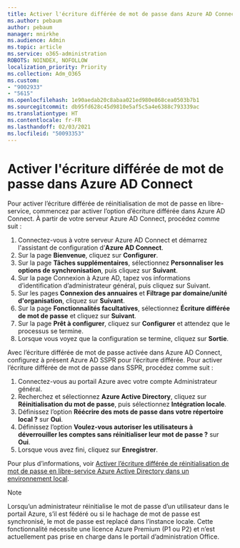 ```yaml
---
title: Activer l'écriture différée de mot de passe dans Azure AD Connect
ms.author: pebaum
author: pebaum
manager: mnirkhe
ms.audience: Admin
ms.topic: article
ms.service: o365-administration
ROBOTS: NOINDEX, NOFOLLOW
localization_priority: Priority
ms.collection: Adm_O365
ms.custom:
- "9002933"
- "5615"
ms.openlocfilehash: 1e90aedab20c8abaa021ed980e868cea0503b7b1
ms.sourcegitcommit: db95fd628c45d9810e5af5c5a4e6388c793339ac
ms.translationtype: HT
ms.contentlocale: fr-FR
ms.lasthandoff: 02/03/2021
ms.locfileid: "50093353"
---
```

# <a name="enable-password-writeback-in-azure-ad-connect"></a>Activer l'écriture différée de mot de passe dans Azure AD Connect

Pour activer l’écriture différée de réinitialisation de mot de passe en libre-service, commencez par activer l’option d’écriture différée dans Azure AD Connect. À partir de votre serveur Azure AD Connect, procédez comme suit :

1. Connectez-vous à votre serveur Azure AD Connect et démarrez l'assistant de configuration d’**Azure AD Connect**.
2. Sur la page **Bienvenue**, cliquez sur **Configurer**.
3. Sur la page **Tâches supplémentaires**, sélectionnez **Personnaliser les options de synchronisation**, puis cliquez sur **Suivant**.
4. Sur la page Connexion à Azure AD, tapez vos informations d’identification d’administrateur général, puis cliquez sur Suivant.
5. Sur les pages **Connexion des annuaires** et **Filtrage par domaine/unité d'organisation**, cliquez sur **Suivant**.
6. Sur la page **Fonctionnalités facultatives**, sélectionnez **Écriture différée de mot de passe** et cliquez sur **Suivant**.
7. Sur la page **Prêt à configurer**, cliquez sur **Configurer** et attendez que le processus se termine.
8. Lorsque vous voyez que la configuration se termine, cliquez sur **Sortie**.

Avec l’écriture différée de mot de passe activée dans Azure AD Connect, configurez à présent Azure AD SSPR pour l’écriture différée.  Pour activer l’écriture différée de mot de passe dans SSPR, procédez comme suit :

1. Connectez-vous au portail Azure avec votre compte Administrateur général.
2. Recherchez et sélectionnez **Azure Active Directory**, cliquez sur **Réinitialisation du mot de passe**, puis sélectionnez **Intégration locale**.
3. Définissez l’option **Réécrire des mots de passe dans votre répertoire local ?** sur **Oui**.
4. Définissez l’option **Voulez-vous autoriser les utilisateurs à déverrouiller les comptes sans réinitialiser leur mot de passe ?** sur **Oui**.
5. Lorsque vous avez fini, cliquez sur **Enregistrer**.

Pour plus d’informations, voir [Activer l’écriture différée de réinitialisation de mot de passe en libre-service Azure Active Directory dans un environnement local](https://docs.microsoft.com/azure/active-directory/authentication/tutorial-enable-sspr-writeback).

> [!NOTE]
>  Lorsqu’un administrateur réinitialise le mot de passe d’un utilisateur dans le portail Azure, s’il est fédéré ou si le hachage de mot de passe est synchronisé, le mot de passe est replacé dans l’instance locale. Cette fonctionnalité nécessite une licence Azure Premium (P1 ou P2) et n’est actuellement pas prise en charge dans le portail d’administration Office.
